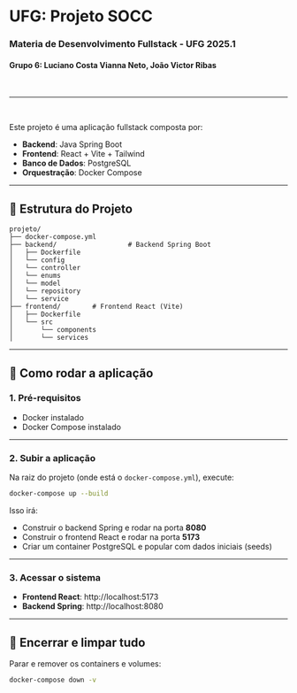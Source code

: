 # UFG: Projeto SOCC

### Materia de Desenvolvimento Fullstack - UFG 2025.1

#### Grupo 6: Luciano Costa Vianna Neto, João Victor Ribas

<br />
<hr />
<br />

Este projeto é uma aplicação fullstack composta por:

- **Backend**: Java Spring Boot
- **Frontend**: React + Vite + Tailwind
- **Banco de Dados**: PostgreSQL
- **Orquestração**: Docker Compose

---

## 🧱 Estrutura do Projeto

```
projeto/
├── docker-compose.yml
├── backend/                  # Backend Spring Boot
│   ├── Dockerfile
│   └── config
│   └── controller
│   └── enums
│   └── model
│   └── repository
│   └── service
├── frontend/        # Frontend React (Vite)
│   ├── Dockerfile
│   └── src
│       └── components
│       └── services
```

---

## 🚀 Como rodar a aplicação

### 1. Pré-requisitos

- Docker instalado
- Docker Compose instalado

---

### 2. Subir a aplicação

Na raiz do projeto (onde está o `docker-compose.yml`), execute:

```bash
docker-compose up --build
```

Isso irá:

- Construir o backend Spring e rodar na porta **8080**
- Construir o frontend React e rodar na porta **5173**
- Criar um container PostgreSQL e popular com dados iniciais (seeds)

---

### 3. Acessar o sistema

- **Frontend React**: http://localhost:5173
- **Backend Spring**: http://localhost:8080

---

## 🧹 Encerrar e limpar tudo

Parar e remover os containers e volumes:

```bash
docker-compose down -v
```
